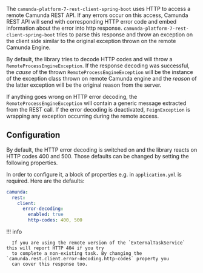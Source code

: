 The `camunda-platform-7-rest-client-spring-boot` uses HTTP to access a remote Camunda REST API. If any errors occur on
this access, Camunda REST API will send with corresponding HTTP error code and embed information about the error
into http response. `camunda-platform-7-rest-client-spring-boot` tries to parse this response and throw an exception on the client
side similar to the original exception thrown on the remote Camunda Engine.

By default, the library tries to decode HTTP codes and will throw a `RemoteProcessEngineException`. If the response decoding
was successful, the _cause_ of the thrown `RemoteProcessEngineException` will be the instance of the exception class thrown
on remote Camunda engine and the _reason_ of the latter exception will be the original reason from the server.

If anything goes wrong on HTTP error decoding, the `RemoteProcessEngineException` will contain a generic message extracted from
the REST call. If the error decoding is deactivated, `FeignException` is wrapping any exception occurring during the remote access.

## Configuration 

By default, the HTTP error decoding is switched on and the library reacts on HTTP codes 400 and 500. Those defaults can be
changed by setting the following properties.

In order to configure it, a block of properties e.g. in `application.yml` is required. Here are the defaults:

```yml
camunda:
  rest:
    client:
      error-decoding:
        enabled: true
        http-codes: 400, 500
```

!!! info

      If you are using the remote version of the `ExternalTaskService` this will report HTTP 404 if you try
      to complete a non-existing task. By changing the `camunda.rest.client.error-decoding.http-codes` property you
      can cover this response too.

